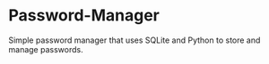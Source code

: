 # Password-Manager
Simple password manager that uses SQLite and Python to store and manage passwords.
